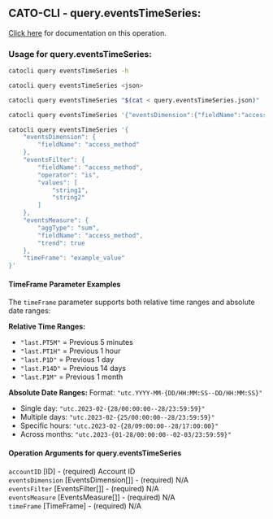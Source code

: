 
## CATO-CLI - query.eventsTimeSeries:
[Click here](https://api.catonetworks.com/documentation/#query-query.eventsTimeSeries) for documentation on this operation.

### Usage for query.eventsTimeSeries:

```bash
catocli query eventsTimeSeries -h

catocli query eventsTimeSeries <json>

catocli query eventsTimeSeries "$(cat < query.eventsTimeSeries.json)"

catocli query eventsTimeSeries '{"eventsDimension":{"fieldName":"access_method"},"eventsFilter":{"fieldName":"access_method","operator":"is","values":["string1","string2"]},"eventsMeasure":{"aggType":"sum","fieldName":"access_method","trend":true},"timeFrame":"example_value"}'

catocli query eventsTimeSeries '{
    "eventsDimension": {
        "fieldName": "access_method"
    },
    "eventsFilter": {
        "fieldName": "access_method",
        "operator": "is",
        "values": [
            "string1",
            "string2"
        ]
    },
    "eventsMeasure": {
        "aggType": "sum",
        "fieldName": "access_method",
        "trend": true
    },
    "timeFrame": "example_value"
}'
```


#### TimeFrame Parameter Examples

The `timeFrame` parameter supports both relative time ranges and absolute date ranges:

**Relative Time Ranges:**
- `"last.PT5M"` = Previous 5 minutes
- `"last.PT1H"` = Previous 1 hour  
- `"last.P1D"` = Previous 1 day
- `"last.P14D"` = Previous 14 days
- `"last.P1M"` = Previous 1 month

**Absolute Date Ranges:**
Format: `"utc.YYYY-MM-{DD/HH:MM:SS--DD/HH:MM:SS}"`

- Single day: `"utc.2023-02-{28/00:00:00--28/23:59:59}"`
- Multiple days: `"utc.2023-02-{25/00:00:00--28/23:59:59}"`  
- Specific hours: `"utc.2023-02-{28/09:00:00--28/17:00:00}"`
- Across months: `"utc.2023-{01-28/00:00:00--02-03/23:59:59}"`


#### Operation Arguments for query.eventsTimeSeries ####

`accountID` [ID] - (required) Account ID    
`eventsDimension` [EventsDimension[]] - (required) N/A    
`eventsFilter` [EventsFilter[]] - (required) N/A    
`eventsMeasure` [EventsMeasure[]] - (required) N/A    
`timeFrame` [TimeFrame] - (required) N/A    
